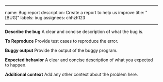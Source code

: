 <!--- Copyright Allo authors. All Rights Reserved. -->
<!--- SPDX-License-Identifier: Apache-2.0  -->

---
name: Bug report
description: Create a report to help us improve
title: "[BUG]"
labels: bug
assignees: chhzh123

---

**Describe the bug**
A clear and concise description of what the bug is.

**To Reproduce**
Provide test cases to reproduce the error.

**Buggy output**
Provide the output of the buggy program.

**Expected behavior**
A clear and concise description of what you expected to happen.

**Additional context**
Add any other context about the problem here.
